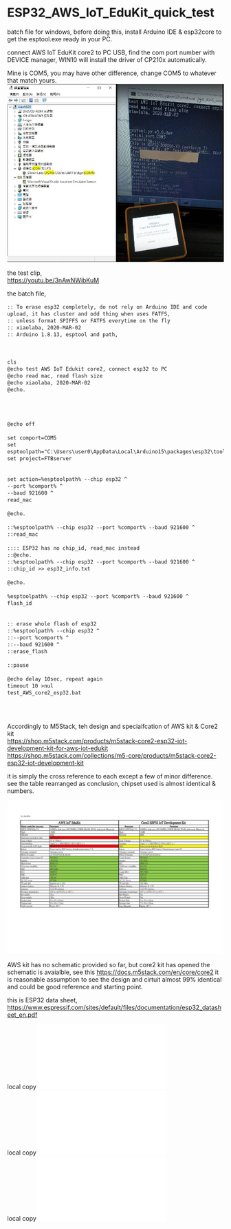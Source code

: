 # ESP32_AWS_IoT_EduKit_quick_test
batch file for windows, before doing this, install Arduino IDE &amp; esp32core to get the esptool.exe ready in your PC.   

connect AWS IoT EduKit core2 to PC USB, find the com port number with DEVICE manager, WIN10 will install the driver of CP210x automatically.  

Mine is COM5, you may have other difference, change COM5 to whatever that match yours.  
![com5_cp210x_1.JPG](com5_cp210x_1.JPG)  



the test clip,  
https://youtu.be/3nAwNWibKuM 


the batch file,  


```
:: To erase esp32 completely, do not rely on Arduino IDE and code upload, it has cluster and odd thing when uses FATFS, 
:: unless format SPIFFS or FATFS everytime on the fly
:: xiaolaba, 2020-MAR-02
:: Arduino 1.8.13, esptool and path,



cls
@echo test AWS IoT Edukit core2, connect esp32 to PC
@echo read mac, read flash size
@echo xiaolaba, 2020-MAR-02
@echo.




@echo off

set comport=COM5
set esptoolpath="C:\Users\user0\AppData\Local\Arduino15\packages\esp32\tools\esptool_py\3.0.0/esptool.exe"
set project=FTBserver


set action=%esptoolpath% --chip esp32 ^
--port %comport% ^
--baud 921600 ^
read_mac

@echo.
 
::%esptoolpath% --chip esp32 --port %comport% --baud 921600 ^
::read_mac

:::: ESP32 has no chip_id, read_mac instead
::@echo.
::%esptoolpath% --chip esp32 --port %comport% --baud 921600 ^
::chip_id >> esp32_info.txt

@echo.

%esptoolpath% --chip esp32 --port %comport% --baud 921600 ^
flash_id


:: erase whole flash of esp32
::%esptoolpath% --chip esp32 ^
::--port %comport% ^
::--baud 921600 ^
::erase_flash

::pause

@echo delay 10sec, repeat again
timeout 10 >nul
test_AWS_core2_esp32.bat




```



Accordingly to M5Stack, teh design and speciaifcation of AWS kit & Core2 kit  
https://shop.m5stack.com/products/m5stack-core2-esp32-iot-development-kit-for-aws-iot-edukit  
https://shop.m5stack.com/collections/m5-core/products/m5stack-core2-esp32-iot-development-kit  

it is simply the cross reference to each except a few of minor difference. see the table rearranged as conclusion, chipset used is almost identical & numbers.  

![core2_differences.jpg](core2_differences.jpg)  

AWS kit has no schematic provided so far, but core2 kit has opened the schematic is avaialble, see this https://docs.m5stack.com/en/core/core2
it is reasonable assumption to see the design and cirtuit almost 99% identical and could be good reference and starting point.  

this is ESP32 data sheet, https://www.espressif.com/sites/default/files/documentation/esp32_datasheet_en.pdf  

local copy ![esp32_datasheet_en_ver3.6.pdf](esp32_datasheet_en_ver3.6.pdf)  
local copy ![CORE2_V1.0_SCH.pdf](CORE2_V1.0_SCH.pdf)  
local copy ![CORE2_EXT_Board.pdf](CORE2_EXT_Board.pdf)    

